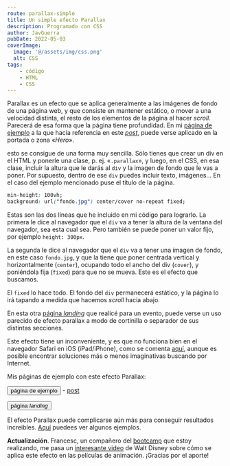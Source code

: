 ```yaml
---
route: parallax-simple
title: Un simple efecto Parallax
description: Programado con CSS
author: JavGuerra
pubDate: 2022-05-03
coverImage:
  image: '@/assets/img/css.png'
  alt: CSS
tags:
    - código
    - HTML
    - CSS
---
```


Parallax es un efecto que se aplica generalmente a las imágenes de fondo de una página web, y que consiste en mantener estático, o mover a una velocidad distinta, el resto de los elementos de la página al hacer _scroll_. Parecerá de esa forma que la página tiene profundidad. En mi [página de ejemplo](https://javguerra.github.io/conceptos-fswd/index.html) a la que hacía referencia en este [_post_](/blog/conceptos-fswd), puede verse aplicado en la portada o zona «_Hero_».

esto se consigue de una forma muy sencilla. Sólo tienes que crear un div en el HTML y ponerle una clase, p. ej. «`.parallax`», y luego, en el CSS, en esa clase, incluir la altura que le darás al `div` y la imagen de fondo que le vas a poner. Por supuesto, dentro de ese `div` puedes incluir texto, imágenes... En el caso del ejemplo mencionado puse el título de la página.

```css
min-height: 100vh;
background: url("fondo.jpg") center/cover no-repeat fixed;
```

Estas son las dos líneas que he incluido en mi código para lograrlo. La primera le dice al navegador que el `div` va a tener la altura de la ventana del navegador, sea esta cual sea. Pero también se puede poner un valor fijo, por ejemplo `height: 300px`.

La segunda le dice al navegador que el `div` va a tener una imagen de fondo, en este caso `fondo.jpg`, y que la tiene que poner centrada vertical y horizontalmente (`center`), ocupando todo el ancho del div (`cover`), y poniéndola fija (`fixed`) para que no se mueva. Este es el efecto que buscamos.

El `fixed` lo hace todo. El fondo  del `div` permanecerá estático, y la página lo irá tapando a medida que hacemos _scroll_ hacia abajo.

En esta otra [página _landing_](https://badared.com/conectiva/evento/THTC2021/) que realicé para un evento, puede verse un uso parecido de efecto parallax a modo de cortinilla o separador de sus distintas secciones.

Este efecto tiene un inconveniente, y es que no funciona bien en el navegador Safari en iOS (iPad/iPhone), como se comenta [aquí](https://css-tricks.com/ios-13-broke-the-classic-pure-css-parallax-technique/), aunque es posible encontrar soluciones más o menos imaginativas buscando por Internet.

Mis páginas de ejemplo con este efecto Parallax:

[<button>página de ejemplo</button>](https://javguerra.github.io/conceptos-fswd/index.html) - [post](/blog/conceptos-fswd)

[<button>página _landing_</button>](https://badared.com/conectiva/evento/THTC2021/)

El efecto Parallax puede complicarse aún más para conseguir resultados increibles. [Aquí](https://www.paellacreativa.com.ar/2012/05/24/efecto-parallax-diseno-web/) puedees ver algunos ejemplos.

**Actualización**. Francesc, un compañero del [bootcamp](/blog/beca-santander-fswd) que estoy realizando, me pasa un [interesante video](https://youtu.be/kN-eCBAOw60) de Walt Disney sobre cómo se aplica este efecto en las películas de animación. ¡Gracias por el aporte!